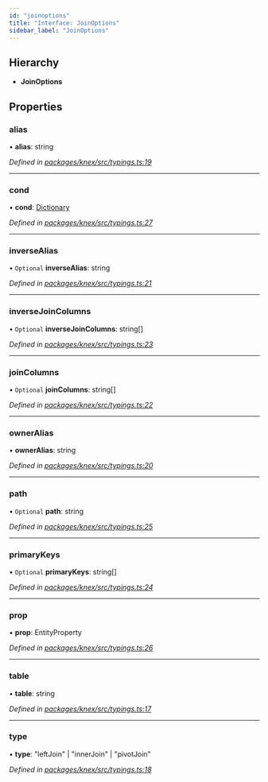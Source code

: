 ```yaml
---
id: "joinoptions"
title: "Interface: JoinOptions"
sidebar_label: "JoinOptions"
---
```


## Hierarchy

* **JoinOptions**

## Properties

### alias

•  **alias**: string

*Defined in [packages/knex/src/typings.ts:19](https://github.com/mikro-orm/mikro-orm/blob/c7aaca40d/packages/knex/src/typings.ts#L19)*

___

### cond

•  **cond**: [Dictionary](../index.md#dictionary)

*Defined in [packages/knex/src/typings.ts:27](https://github.com/mikro-orm/mikro-orm/blob/c7aaca40d/packages/knex/src/typings.ts#L27)*

___

### inverseAlias

• `Optional` **inverseAlias**: string

*Defined in [packages/knex/src/typings.ts:21](https://github.com/mikro-orm/mikro-orm/blob/c7aaca40d/packages/knex/src/typings.ts#L21)*

___

### inverseJoinColumns

• `Optional` **inverseJoinColumns**: string[]

*Defined in [packages/knex/src/typings.ts:23](https://github.com/mikro-orm/mikro-orm/blob/c7aaca40d/packages/knex/src/typings.ts#L23)*

___

### joinColumns

• `Optional` **joinColumns**: string[]

*Defined in [packages/knex/src/typings.ts:22](https://github.com/mikro-orm/mikro-orm/blob/c7aaca40d/packages/knex/src/typings.ts#L22)*

___

### ownerAlias

•  **ownerAlias**: string

*Defined in [packages/knex/src/typings.ts:20](https://github.com/mikro-orm/mikro-orm/blob/c7aaca40d/packages/knex/src/typings.ts#L20)*

___

### path

• `Optional` **path**: string

*Defined in [packages/knex/src/typings.ts:25](https://github.com/mikro-orm/mikro-orm/blob/c7aaca40d/packages/knex/src/typings.ts#L25)*

___

### primaryKeys

• `Optional` **primaryKeys**: string[]

*Defined in [packages/knex/src/typings.ts:24](https://github.com/mikro-orm/mikro-orm/blob/c7aaca40d/packages/knex/src/typings.ts#L24)*

___

### prop

•  **prop**: EntityProperty

*Defined in [packages/knex/src/typings.ts:26](https://github.com/mikro-orm/mikro-orm/blob/c7aaca40d/packages/knex/src/typings.ts#L26)*

___

### table

•  **table**: string

*Defined in [packages/knex/src/typings.ts:17](https://github.com/mikro-orm/mikro-orm/blob/c7aaca40d/packages/knex/src/typings.ts#L17)*

___

### type

•  **type**: &#34;leftJoin&#34; \| &#34;innerJoin&#34; \| &#34;pivotJoin&#34;

*Defined in [packages/knex/src/typings.ts:18](https://github.com/mikro-orm/mikro-orm/blob/c7aaca40d/packages/knex/src/typings.ts#L18)*
